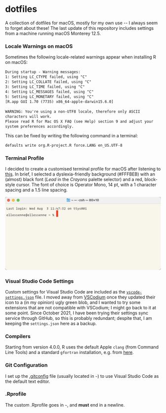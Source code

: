 # dotfiles

A collection of dotfiles for macOS, mostly for my own use -- I always seem to forget about these!
The last update of this repository includes settings from a machine running macOS Monterey 12.5.

### Locale Warnings on macOS

Sometimes the following locale-related warnings appear when installing R on macOS:

```
During startup - Warning messages:
1: Setting LC_CTYPE failed, using "C"
2: Setting LC_COLLATE failed, using "C"
3: Setting LC_TIME failed, using "C"
4: Setting LC_MESSAGES failed, using "C"
5: Setting LC_MONETARY failed, using "C"
[R.app GUI 1.70 (7735) x86_64-apple-darwin15.6.0]

WARNING: You're using a non-UTF8 locale, therefore only ASCII characters will work.
Please read R for Mac OS X FAQ (see Help) section 9 and adjust your system preferences accordingly.
```

This can be fixed by writing the following command in a terminal:

```bash
defaults write org.R-project.R force.LANG en_US.UTF-8
```

### Terminal Profile

I decided to create a customised terminal profile for macOS after listening to [this](https://atp.fm/episodes/341).
In brief, I selected a dyslexia-friendly background (#FFFBEB) with an (almost) black font (_Lead_ in the _Crayons_ palette selector) and a red, block-style cursor.
The font of choice is Operator Mono, 14 pt, with a 1 character spacing and a 1.5 line spacing.

![ellessenne terminal screenshot](https://raw.githubusercontent.com/ellessenne/dotfiles/master/ellessenne-terminal.png)

### Visual Studio Code Settings

Custom settings for Visual Studio Code are included as the [`vscode-settings.json`](https://raw.githubusercontent.com/ellessenne/dotfiles/master/vscode-settings.json) file.
I moved away from [VSCodium](https://github.com/VSCodium/vscodium) once they updated their icon to a (in my opinion) ugly green blob, and I wanted to try some extensions that are not compatible with VSCodium; I might go back to it at some point.
Since October 2021, I have been trying their settings sync service through GitHub, so this is probably redundant; despite that, I am keeping the `settings.json` here as a backup.

### Compilers

Starting from version 4.0.0, R uses the default Apple `clang` (from Command Line Tools) and a standard `gfortran` installation, e.g. from [here](https://github.com/fxcoudert/gfortran-for-macOS/releases).

### Git Configuration

I set up the [.gitconfig](https://raw.githubusercontent.com/ellessenne/dotfiles/master/.gitconfig) file (usually located in `~`) to use Visual Studio Code as the default text editor.

### .Rprofile

The custom .Rprofile goes in `~`, and **must** end in a newline.
